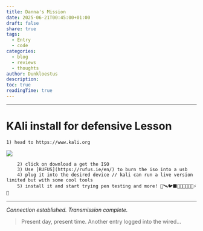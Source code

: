 ```yaml
---
title: Danna's Mission
date: 2025-06-21T00:45:00+01:00
draft: false
share: true
tags:
  - Entry
  - code
categories:
  - blog
  - reviews
  - thoughts
author: Dunkloestus
description: 
toc: true
readingTime: true
---
```

---
# KAli install for defensive Lesson


	1) head to https://www.kali.org
 ![](/img/Pasted%20image%2020250621112543.png)
		
		2) click on download a get the ISO
		3) Use [RUFUS](https://rufus.ie/en/) to burn the iso into a usb
		4) plug it into the desired device // kali can run a live version limited but with some cool tools
		5) install it and start trying pen testing and more! 💯🛰️🐦‍⬛🧱💀🐀🐭🐁🍷⚡🦈


---

*Connection established. Transmission complete.*

> Present day, present time. Another entry logged into the wired...